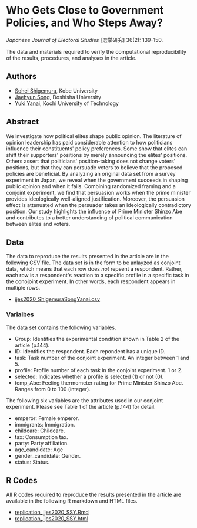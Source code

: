 # Who Gets Close to Government Policies, and Who Steps Away?

*Japanese Journal of Electoral Studies* [選挙研究] 36(2): 139-150.

The data and materials required to verify the computational reproducibility of the results, procedures, and analyses in the article.

## Authors

- [Sohei Shigemura](https://soheishigemura.com/), Kobe University
- [Jaehyun Song](https://www.jaysong.net/), Doshisha University
- [Yuki Yanai](https://yukiyanai.github.io/), Kochi University of Technology


## Abstract

We investigate how political elites shape public opinion. The literature of opinion leadership has paid considerable attention to how politicians influence their constituents' policy preferences. Some show that elites can shift their supporters' positions by merely announcing the elites' positions.  Others assert that politicians' position-taking does not change voters' positions, but that they can persuade voters to believe that the proposed policies are beneficial. By analyzing an original data set from a survey experiment in Japan, we reveal when the government succeeds in shaping public opinion and when it fails. Combining randomized framing and a conjoint experiment, we find that persuasion works when the prime minister provides ideologically well-aligned justification. Moreover, the persuasion effect is attenuated when the persuader takes an ideologically contradictory position. Our study highlights the influence of Prime Minister Shinzo Abe and contributes to a better understanding of political communication between elites and voters.

## Data

The data to reproduce the results presented in the article are in the following CSV file. The data set is in the form to be anlayzed as conjoint data, which means that each row does *not* repsent a respondent. Rather, each row is a respondent's reaction to a specific profile in a specific task in the conojoint experiment. In other words, each respondent appears in multiple rows.

- [jjes2020_ShigemuraSongYanai.csv](jjes2020_ShigemuraSongYanai.csv)

### Varialbes

The data set contains the following variables.

- Group: Identifies the experimental condition shown in Table 2 of the article (p.144).
- ID: Identifies the respondent. Each repondent has a unique ID.
- task: Task number of the conjoint experiment. An integer between 1 and 5.
- profile: Profile number of each task in the conjoint experiment. 1 or 2.
- selected: Indicates whether a profile is selected (1) or not (0).
- temp_Abe: Feeling thermometer rating for Prime Minister Shinzo Abe. Ranges from 0 to 100 (integer).

The following six variables are the attributes used in our conjoint experiment. Please see Table 1 of the article (p.144) for detail.

- emperor: Female emperor.
- immigrants: Immigration.
- childcare: Childcare.
- tax: Consumption tax.
- party: Party affiliation.
- age_candidate: Age
- gender_candidate: Gender.
- status: Status.


## R Codes

All R codes required to reproduce the results presented in the article are available in the following R markdown and HTML files.

- [replication_jjes2020_SSY.Rmd](replication_jjes2020_SSY.Rmd)
- [replication_jjes2020_SSY.html](replication_jjes2020_SSY.html)